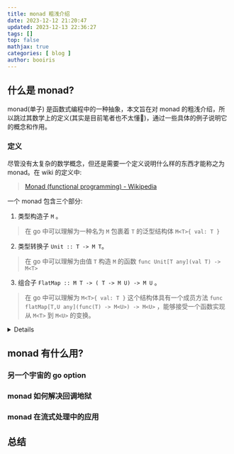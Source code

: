 ```yaml
---
title: monad 粗浅介绍 
date: 2023-12-12 21:20:47 
updated: 2023-12-13 22:36:27
tags: [] 
top: false
mathjax: true
categories: [ blog ]
author: booiris
---
```


## 什么是 monad?

monad(单子) 是函数式编程中的一种抽象，本文旨在对 monad 的粗浅介绍，所以跳过其数学上的定义(其实是目前笔者也不太懂🤫)，通过一些具体的例子说明它的概念和作用。

### 定义

尽管没有太复杂的数学概念，但还是需要一个定义说明什么样的东西才能称之为 monad。在 wiki 的定义中:

> [Monad (functional programming) - Wikipedia](https://en.wikipedia.org/wiki/Monad_(functional_programming)#Definition)

一个 monad 包含三个部分:

1. 类型构造子 `M` 。

> 在 go 中可以理解为一种名为 `M` 包裹着 `T` 的泛型结构体 `M<T>{ val: T }`

2. 类型转换子 ` Unit :: T -> M T `。

> 在 go 中可以理解为由值 `T` 构造 `M` 的函数 `func Unit[T any](val T) -> M<T>`

3. 组合子 `FlatMap :: M T -> ( T -> M U) -> M U` 。

> 在 go 中可以理解为 `M<T>{ val: T }` 这个结构体具有一个成员方法 `func flatMap[T,U any](func(T) -> M<U>) -> M<U>` ，能够接受一个函数实现从 `M<T>` 到 `M<U>` 的变换。

<details>更严格(或者说更加符合数学上的定义)，一个 monad 还必须有以下三个定律(约束):

1. 转换子 `Unit` 是组合子 `FlatMap` 的左[单位元](https://en.wikipedia.org/wiki/Identity_element): `Unit(x) FlatMap f <-> f(x)` 。

> 在 go 中可以理解为 `Unit(x).FlatMap(f)` 的执行结果和执行 `f(x)` 结果相同

2. 转换子 `Unit` 是组合子 `FlatMap` 的右[单位元](https://en.wikipedia.org/wiki/Identity_element): `Mx FlatMap Unit =<-> Mx`

> 在 go 中可以理解为 `M{ val: x }.FlatMap(Unit)` 的执行结果等于 `M< val: x >`

3. 组合子 `FlatMap` 满足结合律:

</details>

## monad 有什么用?

### 另一个宇宙的 go option

### monad 如何解决回调地狱

### monad 在流式处理中的应用

## 总结
